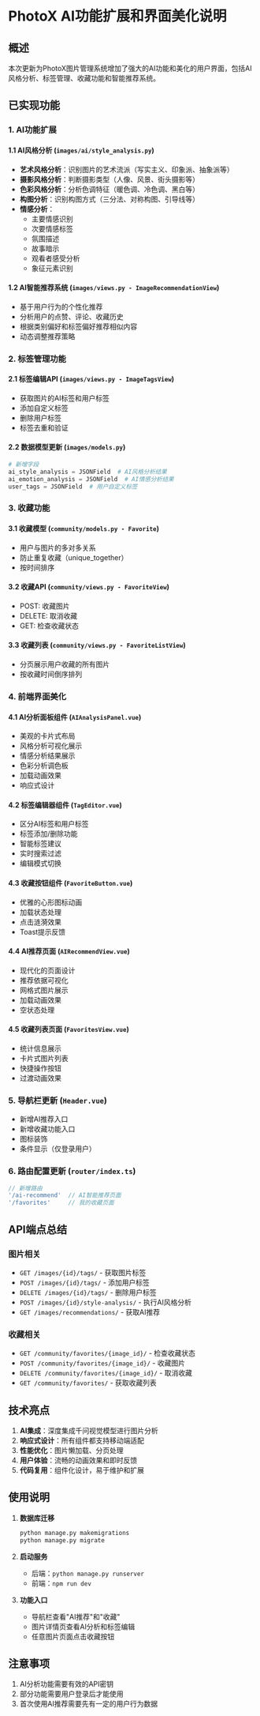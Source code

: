 # PhotoX AI功能扩展和界面美化说明

## 概述
本次更新为PhotoX图片管理系统增加了强大的AI功能和美化的用户界面，包括AI风格分析、标签管理、收藏功能和智能推荐系统。

## 已实现功能

### 1. AI功能扩展

#### 1.1 AI风格分析 (`images/ai/style_analysis.py`)
- **艺术风格分析**：识别图片的艺术流派（写实主义、印象派、抽象派等）
- **摄影风格分析**：判断摄影类型（人像、风景、街头摄影等）
- **色彩风格分析**：分析色调特征（暖色调、冷色调、黑白等）
- **构图分析**：识别构图方式（三分法、对称构图、引导线等）
- **情感分析**：
  - 主要情感识别
  - 次要情感标签
  - 氛围描述
  - 故事暗示
  - 观看者感受分析
  - 象征元素识别

#### 1.2 AI智能推荐系统 (`images/views.py - ImageRecommendationView`)
- 基于用户行为的个性化推荐
- 分析用户的点赞、评论、收藏历史
- 根据类别偏好和标签偏好推荐相似内容
- 动态调整推荐策略

### 2. 标签管理功能

#### 2.1 标签编辑API (`images/views.py - ImageTagsView`)
- 获取图片的AI标签和用户标签
- 添加自定义标签
- 删除用户标签
- 标签去重和验证

#### 2.2 数据模型更新 (`images/models.py`)
```python
# 新增字段
ai_style_analysis = JSONField  # AI风格分析结果
ai_emotion_analysis = JSONField  # AI情感分析结果
user_tags = JSONField  # 用户自定义标签
```

### 3. 收藏功能

#### 3.1 收藏模型 (`community/models.py - Favorite`)
- 用户与图片的多对多关系
- 防止重复收藏（unique_together）
- 按时间排序

#### 3.2 收藏API (`community/views.py - FavoriteView`)
- POST: 收藏图片
- DELETE: 取消收藏
- GET: 检查收藏状态

#### 3.3 收藏列表 (`community/views.py - FavoriteListView`)
- 分页展示用户收藏的所有图片
- 按收藏时间倒序排列

### 4. 前端界面美化

#### 4.1 AI分析面板组件 (`AIAnalysisPanel.vue`)
- 美观的卡片式布局
- 风格分析可视化展示
- 情感分析结果展示
- 色彩分析调色板
- 加载动画效果
- 响应式设计

#### 4.2 标签编辑器组件 (`TagEditor.vue`)
- 区分AI标签和用户标签
- 标签添加/删除功能
- 智能标签建议
- 实时搜索过滤
- 编辑模式切换

#### 4.3 收藏按钮组件 (`FavoriteButton.vue`)
- 优雅的心形图标动画
- 加载状态处理
- 点击涟漪效果
- Toast提示反馈

#### 4.4 AI推荐页面 (`AIRecommendView.vue`)
- 现代化的页面设计
- 推荐依据可视化
- 网格式图片展示
- 加载动画效果
- 空状态处理

#### 4.5 收藏列表页面 (`FavoritesView.vue`)
- 统计信息展示
- 卡片式图片列表
- 快捷操作按钮
- 过渡动画效果

### 5. 导航栏更新 (`Header.vue`)
- 新增AI推荐入口
- 新增收藏功能入口
- 图标装饰
- 条件显示（仅登录用户）

### 6. 路由配置更新 (`router/index.ts`)
```javascript
// 新增路由
'/ai-recommend'  // AI智能推荐页面
'/favorites'     // 我的收藏页面
```

## API端点总结

### 图片相关
- `GET /images/{id}/tags/` - 获取图片标签
- `POST /images/{id}/tags/` - 添加用户标签
- `DELETE /images/{id}/tags/` - 删除用户标签
- `POST /images/{id}/style-analysis/` - 执行AI风格分析
- `GET /images/recommendations/` - 获取AI推荐

### 收藏相关
- `GET /community/favorites/{image_id}/` - 检查收藏状态
- `POST /community/favorites/{image_id}/` - 收藏图片
- `DELETE /community/favorites/{image_id}/` - 取消收藏
- `GET /community/favorites/` - 获取收藏列表

## 技术亮点

1. **AI集成**：深度集成千问视觉模型进行图片分析
2. **响应式设计**：所有组件都支持移动端适配
3. **性能优化**：图片懒加载、分页处理
4. **用户体验**：流畅的动画效果和即时反馈
5. **代码复用**：组件化设计，易于维护和扩展

## 使用说明

1. **数据库迁移**
   ```bash
   python manage.py makemigrations
   python manage.py migrate
   ```

2. **启动服务**
   - 后端：`python manage.py runserver`
   - 前端：`npm run dev`

3. **功能入口**
   - 导航栏查看"AI推荐"和"收藏"
   - 图片详情页查看AI分析和标签编辑
   - 任意图片页面点击收藏按钮

## 注意事项

1. AI分析功能需要有效的API密钥
2. 部分功能需要用户登录后才能使用
3. 首次使用AI推荐需要先有一定的用户行为数据 
